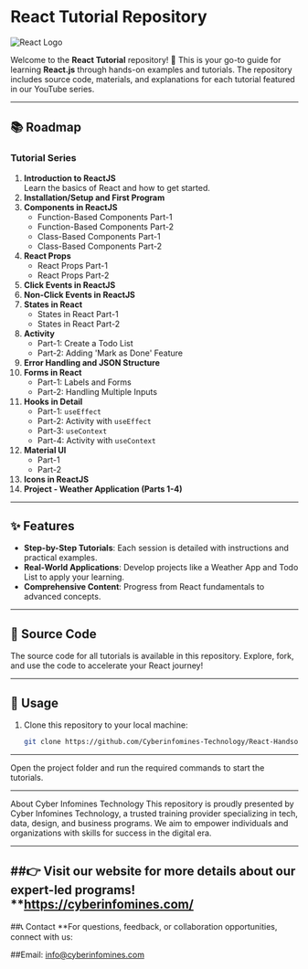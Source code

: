 # React Tutorial Repository

![React Logo](https://upload.wikimedia.org/wikipedia/commons/a/a7/React-icon.svg)

Welcome to the **React Tutorial** repository! 🎉 This is your go-to guide for learning **React.js** through hands-on examples and tutorials. The repository includes source code, materials, and explanations for each tutorial featured in our YouTube series.

---

## 📚 Roadmap

### **Tutorial Series**
1. **Introduction to ReactJS**  
   Learn the basics of React and how to get started.
2. **Installation/Setup and First Program**  
3. **Components in ReactJS**
   - Function-Based Components Part-1
   - Function-Based Components Part-2
   - Class-Based Components Part-1
   - Class-Based Components Part-2
4. **React Props**
   - React Props Part-1
   - React Props Part-2
5. **Click Events in ReactJS**
6. **Non-Click Events in ReactJS**
7. **States in React**
   - States in React Part-1
   - States in React Part-2
8. **Activity**
   - Part-1: Create a Todo List
   - Part-2: Adding 'Mark as Done' Feature
9. **Error Handling and JSON Structure**
10. **Forms in React**
    - Part-1: Labels and Forms
    - Part-2: Handling Multiple Inputs
11. **Hooks in Detail**
    - Part-1: `useEffect`
    - Part-2: Activity with `useEffect`
    - Part-3: `useContext`
    - Part-4: Activity with `useContext`
12. **Material UI**
    - Part-1
    - Part-2
13. **Icons in ReactJS**
14. **Project - Weather Application (Parts 1-4)**

---

## ✨ Features
- **Step-by-Step Tutorials**: Each session is detailed with instructions and practical examples.
- **Real-World Applications**: Develop projects like a Weather App and Todo List to apply your learning.
- **Comprehensive Content**: Progress from React fundamentals to advanced concepts.

---

## 📂 Source Code
The source code for all tutorials is available in this repository. Explore, fork, and use the code to accelerate your React journey!

---

## 🚀 Usage

1. Clone this repository to your local machine:
   ```bash
   git clone https://github.com/Cyberinfomines-Technology/React-Handson.git
---
Open the project folder and run the required commands to start the tutorials.

---

About Cyber Infomines Technology
This repository is proudly presented by Cyber Infomines Technology, a trusted training provider specializing in tech, data, design, and business programs. We aim to empower individuals and organizations with skills for success in the digital era.

---

##👉 Visit our website for more details about our expert-led programs!
**https://cyberinfomines.com/
---
##📞 Contact
**For questions, feedback, or collaboration opportunities, connect with us:

##Email: info@cyberinfomines.com

